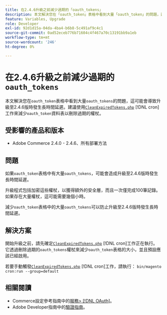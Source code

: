 ```yaml
---
title: 在2.4.6升級之前減少過期的「oauth_tokens」
description: 本文解決您在「oauth_token」表格中看到大量「oauth_token」的問題，這可能會導致升級至2.4.6版時發生長時間延遲。建議使用CleanExpiredTokens.php來減少'oauth_token'表格。
feature: Variables, Upgrade
role: Developer
exl-id: 92d1d15a-04da-4ba4-b6b8-5c491af9c4c1
source-git-commit: 0ad52eceb776b71604c4f467a70c13191bb9a1eb
workflow-type: tm+mt
source-wordcount: '246'
ht-degree: 0%

---
```


# 在2.4.6升級之前減少過期的`oauth_tokens`

本文解決您在`oauth_token`表格中看到大量`oauth_tokens`的問題，這可能會導致升級至2.4.6版時發生長時間延遲。建議使用[`CleanExpiredTokens.php`](https://github.com/magento/magento2/blob/2.4.5-p2/app/code/Magento/Integration/Cron/CleanExpiredTokens.php) [!DNL cron]工作來減少`oauth_token`資料表以刪除過期的權杖。

## 受影響的產品和版本

* Adobe Commerce 2.4.0 - 2.4.6、所有部署方法

## 問題

如果`oauth_token`表格中有大量`oauth_tokens`，可能會造成升級至2.4.6版時發生長時間延遲。

升級程式包括加密這些權杖，以獲得額外的安全層，而且一次僅完成100筆記錄。 如果存在大量權杖，這可能需要幾個小時。

減少`oauth_token`表格中的大量`oauth_tokens`可以防止升級至2.4.6版時發生長時間延遲。

## 解決方案

開始升級之前，請先確定[`CleanExpiredTokens.php`](https://github.com/magento/magento2/blob/2.4.5-p2/app/code/Magento/Integration/Cron/CleanExpiredTokens.php) [!DNL cron]工作正在執行。 它透過刪除過期的`oauth_tokens`權杖來減少`oauth_token`表格的大小，並且預設應該已經啟用。

若要手動觸發[`CleanExpiredTokens.php`](https://github.com/magento/magento2/blob/2.4.5-p2/app/code/Magento/Integration/Cron/CleanExpiredTokens.php) [!DNL cron]工作，請執行：
```bin/magento cron:run --group=default```

## 相關閱讀

* Commerce設定參考指南中的[服務> [!DNL OAuth]](https://experienceleague.adobe.com/docs/commerce-admin/config/services/oauth.html)。
* Adobe Developer指南中的[驗證指南](https://developer.adobe.com/developer-console/docs/guides/authentication/)。
